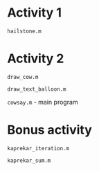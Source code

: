 # Activity 1

`hailstone.m`

# Activity 2

`draw_cow.m`

`draw_text_balloon.m`

`cowsay.m` - main program

# Bonus activity

`kaprekar_iteration.m`

`kaprekar_sum.m`
